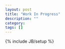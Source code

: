 ```yaml
---
layout: post
title: "Work In Progress"
description: ""
category: 
tags: []
---
```

{% include JB/setup %}
